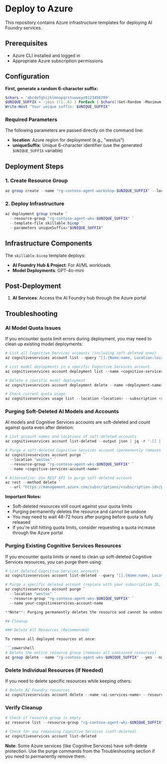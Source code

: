 # Deploy to Azure

This repository contains Azure infrastructure templates for deploying AI Foundry services.

## Prerequisites

- Azure CLI installed and logged in
- Appropriate Azure subscription permissions

## Configuration

**First, generate a random 6-character suffix:**

```powershell
$chars = 'abcdefghijklmnopqrstuvwxyz0123456789'
$UNIQUE_SUFFIX = -join ((1..6) | ForEach { $chars[(Get-Random -Maximum $chars.Length)] })
Write-Host "Your unique suffix: $UNIQUE_SUFFIX"
```

### Required Parameters

The following parameters are passed directly on the command line:

- **location**: Azure region for deployment (e.g., "westus")
- **uniqueSuffix**: Unique 6-character identifier (use the generated `$UNIQUE_SUFFIX` variable)

## Deployment Steps

### 1. Create Resource Group

```powershell
az group create --name "rg-contoso-agent-workshop-$UNIQUE_SUFFIX" --location "West US"
```

### 2. Deploy Infrastructure

```powershell
az deployment group create `
  --resource-group "rg-contoso-agent-wks-$UNIQUE_SUFFIX" `
  --template-file skillable.bicep `
  --parameters uniqueSuffix="$UNIQUE_SUFFIX"
```

## Infrastructure Components

The `skillable.bicep` template deploys:

- **AI Foundry Hub & Project**: For AI/ML workloads
- **Model Deployments**: GPT-4o-mini

## Post-Deployment

1. **AI Services**: Access the AI Foundry hub through the Azure portal

## Troubleshooting

### AI Model Quota Issues

If you encounter quota limit errors during deployment, you may need to clean up existing model deployments:

```powershell
# List all Cognitive Services accounts (including soft-deleted ones)
az cognitiveservices account list --query "[].{Name:name, Location:location, ResourceGroup:resourceGroup, Kind:kind}"

# List model deployments in a specific Cognitive Services account
az cognitiveservices account deployment list --name <cognitive-services-account-name> --resource-group <resource-group-name>

# Delete a specific model deployment
az cognitiveservices account deployment delete --name <deployment-name> --resource-group <resource-group-name> --account-name <cognitive-services-account-name>

# Check current quota usage
az cognitiveservices usage list --location <location> --subscription <subscription-id>
```

### Purging Soft-Deleted AI Models and Accounts

AI models and Cognitive Services accounts are soft-deleted and count against quota even after deletion:

```powershell
# List account names and locations of soft-deleted accounts
az cognitiveservices account list-deleted --output json | jq -r '.[] | "\(.name)\t\(.location)\t\(.id | split("/")[8])"' | column -t -s $'\t' -N "Name,Location,ResourceGroup"

# Purge a soft-deleted Cognitive Services account (permanently removes it)
az cognitiveservices account purge `
  --location "westus" `
  --resource-group "rg-contoso-agent-wks-$UNIQUE_SUFFIX" `
  --name <cognitive-services-account-name>

# Alternative: Use REST API to purge soft-deleted account
az rest --method delete `
  --url "https://management.azure.com/subscriptions/<subscription-id>/providers/Microsoft.CognitiveServices/locations/<location>/resourceGroups/<resource-group>/deletedAccounts/<account-name>?api-version=2021-04-30"
```

**Important Notes:**

- Soft-deleted resources still count against your quota limits
- Purging permanently deletes the resource and cannot be undone
- You may need to wait 48-72 hours after purging before quota is fully released
- If you're still hitting quota limits, consider requesting a quota increase through the Azure portal

### Purging Existing Cognitive Services Resources

If you encounter quota limits or need to clean up soft-deleted Cognitive Services resources, you can purge them using:

```powershell
# List deleted Cognitive Services accounts
az cognitiveservices account list-deleted --query "[].{Name:name, Location:location}" --output table

# Purge a specific deleted account (replace with your subscription ID, location, and resource name)
az cognitiveservices account purge `
  --location "westus" `
  --resource-group "rg-contoso-agent-wks-$UNIQUE_SUFFIX" `
  --name your-cognitiveservices-account-name

**Note**: Purging permanently deletes the resource and cannot be undone. This is typically needed when redeploying with the same resource names or when hitting subscription quotas.

## Cleanup

### Delete All Resources (Recommended)

To remove all deployed resources at once:

```powershell
# Delete the entire resource group (removes all contained resources)
az group delete --name "rg-contoso-agent-wks-$UNIQUE_SUFFIX" --yes --no-wait
```

### Delete Individual Resources (If Needed)

If you need to delete specific resources while keeping others:

```powershell
# Delete AI Foundry resources
az cognitiveservices account delete --name <ai-services-name> --resource-group "rg-contoso-agent-wks-$UNIQUE_SUFFIX"
```

### Verify Cleanup

```powershell
# Check if resource group is empty
az resource list --resource-group "rg-contoso-agent-wks-$UNIQUE_SUFFIX"

# Check for any remaining Cognitive Services (soft-deleted)
az cognitiveservices account list-deleted
```

**Note**: Some Azure services (like Cognitive Services) have soft-delete protection. Use the purge commands from the Troubleshooting section if you need to permanently remove them.
